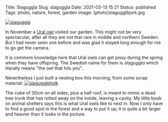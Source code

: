 Title: Slaguggla
Slug: slaguggla
Date: 2021-03-13 15:21
Status: published
Tags: photo, nature, forest, garden
image: {photo}slagugglbjork.jpg

[![slaguggla]({photo}slagugglbjork.jpg "slaguggla")]({static}/pic/slagugglbjork.jpg)

In November a [Ural owl](https://en.wikipedia.org/wiki/Ural_owl) visited our garden. This might not
be very spectacular, after all they are not that rare in middle and northern Sweden. 
But I had never seen
one before and was glad it stayed long enough for me to go get the camera.

It is commom knowledge here that Ural owls can get pissy during the spring when they have offspring. The
Swedish name for them is _slaguggla_ which literally means "the owl that hits you".

Nevertheless I just built a nesting box this morning, from some scrap material:
[![slaguggleholk]({photo}slaguggla.jpg "slaguggleholk")]({static}/pic/slaguggla.jpg)

The cube of 30cm on all sides, plus a half roof, is meant to mimic a dead tree trunk that has
rotted away on the inside, leaving a cavity. My little book on animal shelters says this is
what Ural owls like to nest in. Now I only have to find a good spot in the forest and a way to put it up; it
is quite a bit larger and heavier than it looks in the picture.
